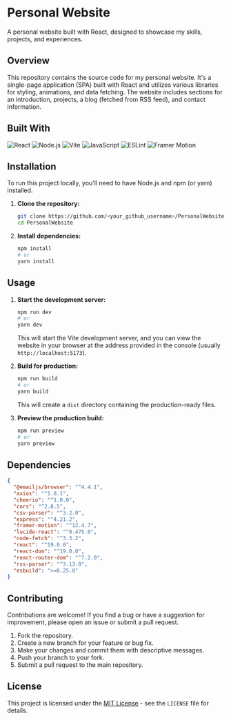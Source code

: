 # Personal Website

A personal website built with React, designed to showcase my skills, projects, and experiences.

## Overview

This repository contains the source code for my personal website. It's a single-page application (SPA) built with React and utilizes various libraries for styling, animations, and data fetching.  The website includes sections for an introduction, projects, a blog (fetched from RSS feed), and contact information.

## Built With

![React](https://img.shields.io/badge/React-20232A?style=for-the-badge&logo=react&logoWidth=60) ![Node.js](https://img.shields.io/badge/Node.js-339933?style=for-the-badge&logo=node.js&logoWidth=60) ![Vite](https://img.shields.io/badge/Vite-B1B1B1?style=for-the-badge&logo=vite&logoColor=FF4949&logoWidth=60) ![JavaScript](https://img.shields.io/badge/JavaScript-F7DF1E?style=for-the-badge&logo=javascript&logoWidth=60) ![ESLint](https://img.shields.io/badge/ESLint-4B32C3?style=for-the-badge&logo=eslint&logoWidth=60) ![Framer Motion](https://img.shields.io/badge/Framer_Motion-0055FF?style=for-the-badge&logo=framer&logoColor=white&logoWidth=60)

## Installation

To run this project locally, you'll need to have Node.js and npm (or yarn) installed.

1.  **Clone the repository:**

    ```bash
    git clone https://github.com/<your_github_username>/PersonalWebsite.git
    cd PersonalWebsite
    ```

2.  **Install dependencies:**

    ```bash
    npm install
    # or
    yarn install
    ```

## Usage

1.  **Start the development server:**

    ```bash
    npm run dev
    # or
    yarn dev
    ```

    This will start the Vite development server, and you can view the website in your browser at the address provided in the console (usually `http://localhost:5173`).

2.  **Build for production:**

    ```bash
    npm run build
    # or
    yarn build
    ```

    This will create a `dist` directory containing the production-ready files.

3.  **Preview the production build:**

     ```bash
     npm run preview
     # or
     yarn preview
     ```

## Dependencies

```json
{
  "@emailjs/browser": "^4.4.1",
  "axios": "^1.8.1",
  "cheerio": "^1.0.0",
  "cors": "^2.8.5",
  "csv-parser": "^3.2.0",
  "express": "^4.21.2",
  "framer-motion": "^12.4.7",
  "lucide-react": "^0.475.0",
  "node-fetch": "^3.3.2",
  "react": "^19.0.0",
  "react-dom": "^19.0.0",
  "react-router-dom": "^7.2.0",
  "rss-parser": "^3.13.0",
  "esbuild": ">=0.25.0"
}
```

## Contributing

Contributions are welcome!  If you find a bug or have a suggestion for improvement, please open an issue or submit a pull request.

1.  Fork the repository.
2.  Create a new branch for your feature or bug fix.
3.  Make your changes and commit them with descriptive messages.
4.  Push your branch to your fork.
5.  Submit a pull request to the main repository.

## License

This project is licensed under the [MIT License](LICENSE) - see the `LICENSE` file for details.
